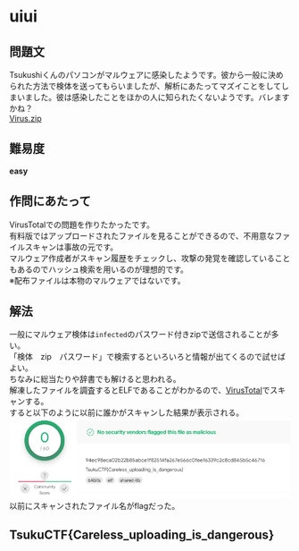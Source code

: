 # uiui

## 問題文
Tsukushiくんのパソコンがマルウェアに感染したようです。彼から一般に決められた方法で検体を送ってもらいましたが、解析にあたってマズイことをしてしまいました。彼は感染したことをほかの人に知られたくないようです。バレますかね？  
[Virus.zip](files/Virus.zip)  

## 難易度
**easy**  

## 作問にあたって
VirusTotalでの問題を作りたかったです。  
有料版ではアップロードされたファイルを見ることができるので、不用意なファイルスキャンは事故の元です。  
マルウェア作成者がスキャン履歴をチェックし、攻撃の発覚を確認していることもあるのでハッシュ検索を用いるのが理想的です。  
※配布ファイルは本物のマルウェアではないです。  

## 解法
一般にマルウェア検体は`infected`のパスワード付きzipで送信されることが多い。  
「検体　zip　パスワード」で検索するといろいろと情報が出てくるので試せばよい。  
ちなみに総当たりや辞書でも解けると思われる。  
解凍したファイルを調査するとELFであることがわかるので、[VirusTotal](https://www.virustotal.com)でスキャンする。  
すると以下のように以前に誰かがスキャンした結果が表示される。  
![images/image1.png](images/image1.png)  
以前にスキャンされたファイル名がflagだった。  

## TsukuCTF{Careless_uploading_is_dangerous}
